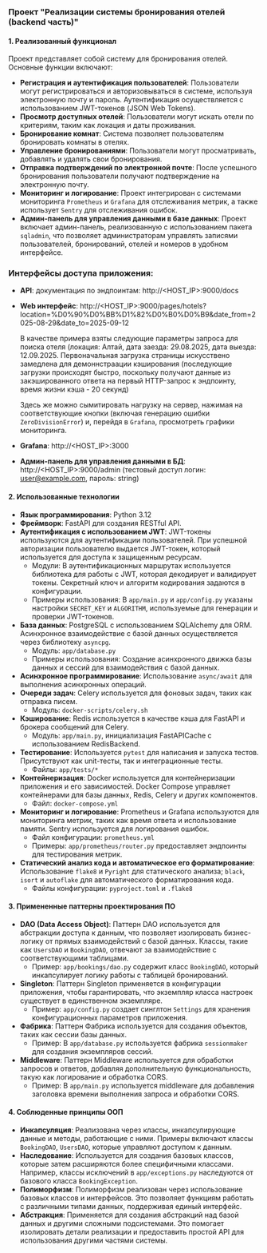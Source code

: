 ### Проект "Реализации системы бронирования отелей (backend часть)"

#### 1. Реализованный функционал
Проект представляет собой систему для бронирования отелей. Основные функции включают:

- **Регистрация и аутентификация пользователей**: Пользователи могут регистрироваться и авторизовываться в системе, используя электронную почту и пароль. Аутентификация осуществляется с использованием JWT-токенов (JSON Web Tokens).
- **Просмотр доступных отелей**: Пользователи могут искать отели по критериям, таким как локация и даты проживания.
- **Бронирование комнат**: Система позволяет пользователям бронировать комнаты в отелях.
- **Управление бронированиями**: Пользователи могут просматривать, добавлять и удалять свои бронирования.
- **Отправка подтверждений по электронной почте**: После успешного бронирования пользователи получают подтверждение на электронную почту.
- **Мониторинг и логирование**: Проект интегрирован с системами мониторинга `Prometheus` и `Grafana` для отслеживания метрик, а также использует `Sentry` для отслеживания ошибок.
- **Админ-панель для управления данными в базе данных**: Проект включает админ-панель, реализованную с использованием пакета `sqladmin`, что позволяет администраторам управлять записями пользователей, бронирований, отелей и номеров в удобном интерфейсе.

### Интерфейсы доступа приложения:
- **API**: документация по эндпоинтам: http://<HOST_IP>:9000/docs 
- **Web интерфейс**: http://<HOST_IP>:9000/pages/hotels?location=%D0%90%D0%BB%D1%82%D0%B0%D0%B9&date_from=2025-08-29&date_to=2025-09-12
 
    В качестве примера взяты следующие параметры запроса для поиска отеля (локация: Алтай, дата заезда: 29.08.2025, дата выезда: 12.09.2025. Первоначальная загрузка страницы искусствено замедлена для демоннстраации кэширования (последующие загрузки происходят быстро, поскольку получают данные из закэшированного ответа на первый HTTP-запрос к эндпоинту, время жизни кэша - 20 секунд)
    
    Здесь же можно сымитировать нагрузку на сервер, нажимая на соответствующие кнопки (включая генерацию ошибки `ZeroDivisionError`) и, перейдя в `Grafana`, просмотреть графики мониторинга.
- **Grafana**: http://<HOST_IP>:3000
- **Админ-панель для управления данными в БД**: http://<HOST_IP>:9000/admin (тестовый доступ логин: user@example.com, пароль: string)


#### 2. Использованные технологии

- **Язык программирования**: Python 3.12
- **Фреймворк**: FastAPI для создания RESTful API.
- **Аутентификация с использованием JWT**: JWT-токены используются для аутентификации пользователей. При успешной авторизации пользователю выдается JWT-токен, который используется для доступа к защищенным ресурсам.
  - Модули: В аутентификационных маршрутах используется библиотека для работы с JWT, которая декодирует и валидирует токены. Секретный ключ и алгоритм кодирования задаются в конфигурации.
  - Примеры использования: В `app/main.py` и `app/config.py` указаны настройки `SECRET_KEY` и `ALGORITHM`, используемые для генерации и проверки JWT-токенов.
- **База данных**: PostgreSQL с использованием SQLAlchemy для ORM. Асинхронное взаимодействие с базой данных осуществляется через библиотеку `asyncpg`.
  - Модуль: `app/database.py`
  - Примеры использования: Создание асинхронного движка базы данных и сессий для взаимодействия с базой данных.
- **Асинхронное программирование**: Использование `async/await` для выполнения асинхронных операций.
- **Очереди задач**: Celery используется для фоновых задач, таких как отправка писем.
  - Модуль: `docker-scripts/celery.sh`
- **Кэширование**: Redis используется в качестве кэша для FastAPI и брокера сообщений для Celery.
  - Модуль: `app/main.py`, инициализация FastAPICache с использованием RedisBackend.
- **Тестирование**: Используется `pytest` для написания и запуска тестов. Присутствуют как unit-тесты, так и интеграционные тесты.
  - Файлы: `app/tests/*`
- **Контейнеризация**: Docker используется для контейнеризации приложения и его зависимостей. Docker Compose управляет контейнерами для базы данных, Redis, Celery и других компонентов.
  - Файл: `docker-compose.yml`
- **Мониторинг и логирование**: Prometheus и Grafana используются для мониторинга метрик, таких как время ответа и использование памяти. Sentry используется для логирования ошибок.
  - Файл конфигурации: `prometheus.yml`
  - Примеры: `app/prometheus/router.py` предоставляет эндпоинты для тестирования метрик.
- **Статический анализ кода и автоматическое его форматирование**: Использование `flake8` и `Pyright` для статического анализа; `black`, `isort` и `autoflake` для автоматического форматирования кода.
  - Файлы конфигурации: `pyproject.toml` и `.flake8`


#### 3. Примененные паттерны проектирования ПО

- **DAO (Data Access Object)**: Паттерн DAO используется для абстракции доступа к данным, что позволяет изолировать бизнес-логику от прямых взаимодействий с базой данных. Классы, такие как `UsersDAO` и `BookingDAO`, отвечают за взаимодействие с соответствующими таблицами.
  - Пример: `app/bookings/dao.py` содержит класс `BookingDAO`, который инкапсулирует логику работы с таблицей бронирований.
- **Singleton**: Паттерн Singleton применяется в конфигурации приложения, чтобы гарантировать, что экземпляр класса настроек существует в единственном экземпляре.
  - Пример: `app/config.py` создает синглтон `Settings` для хранения конфигурационных параметров приложения.
- **Фабрика**: Паттерн Фабрика используется для создания объектов, таких как сессии базы данных.
  - Пример: В `app/database.py` используется фабрика `sessionmaker` для создания экземпляров сессий.
- **Middleware**: Паттерн Middleware используется для обработки запросов и ответов, добавляя дополнительную функциональность, такую как логирование и обработка CORS.
  - Пример: В `app/main.py` используется middleware для добавления заголовка времени выполнения запроса и обработки CORS.

#### 4. Соблюденные принципы ООП

- **Инкапсуляция**: Реализована через классы, инкапсулирующие данные и методы, работающие с ними. Примеры включают классы `BookingDAO`, `UsersDAO`, которые управляют доступом к данным.
- **Наследование**: Используется для создания базовых классов, которые затем расширяются более специфичными классами. Например, классы исключений в `app/exceptions.py` наследуются от базового класса `BookingException`.
- **Полиморфизм**: Полиморфизм реализован через использование базовых классов и интерфейсов. Это позволяет функциям работать с различными типами данных, поддерживая единый интерфейс.
- **Абстракция**: Применяется для создания абстракций над базой данных и другими сложными подсистемами. Это помогает изолировать детали реализации и предоставить простой API для использования другими частями системы.
